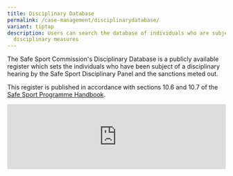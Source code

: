 ```yaml
---
title: Disciplinary Database
permalink: /case-management/disciplinarydatabase/
variant: tiptap
description: Users can search the database of individuals who are subjects of
  disciplinary measures
---
```

<p>The Safe Sport Commission's Disciplinary Database is a publicly available
register which sets the individuals who have been subject of a disciplinary
hearing by the Safe Sport Disciplinary Panel and the sanctions meted out.</p>
<p>This register is published in accordance with sections 10.6 and 10.7 of
the <a href="https://www.safesport.sg/safe-sport-programme/ssp/" rel="noopener noreferrer nofollow" target="_blank">Safe Sport Programme Handbook</a>.</p>
<p></p>
<div class="iframe-wrapper">
<iframe width="100%" allowfullscreen="true" frameborder="0" src="https://docs.google.com/spreadsheets/d/e/2PACX-1vQXq-AZ8pArmYgaVqzokwu-W3DWozzxEEE_LRzZnbhjrCmwe13JYRBi3rMma67WrHglO2QCbg3fv-km/pubhtml?widget=true&amp;headers=false"></iframe>
</div>
<p></p>